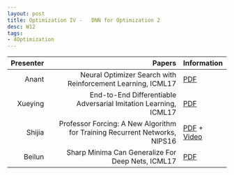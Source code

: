 ```yaml
---
layout: post
title: Optimization IV -   DNN for Optimization 2
desc: W12
tags:
- 4Optimization
---
```



| Presenter | Papers | Information|
| -----: | ----------: | :----- |
| Anant |  Neural Optimizer Search with Reinforcement Learning, ICML17 |[PDF](http://proceedings.mlr.press/v70/bello17a/bello17a.pdf) |
| Xueying | End-to-End Differentiable Adversarial Imitation Learning, ICML17 | [PDF](http://proceedings.mlr.press/v70/baram17a.html) |
| Shijia | Professor Forcing: A New Algorithm for Training Recurrent Networks, NIPS16 | [PDF](https://arxiv.org/abs/1610.09038) + [Video](http://videolectures.net/deeplearning2016_goyal_new_algorithm/)|
|  Beilun |  Sharp Minima Can Generalize For Deep Nets, ICML17 | [PDF](https://arxiv.org/abs/1703.04933) | 
